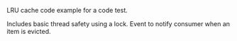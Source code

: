 LRU cache code example for a code test.

Includes basic thread safety using a lock.
Event to notify consumer when an item is evicted.

